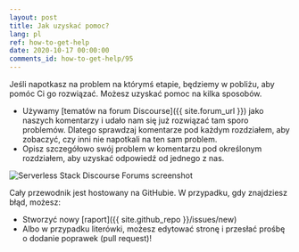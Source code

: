 ```yaml
---
layout: post
title: Jak uzyskać pomoc?
lang: pl
ref: how-to-get-help
date: 2020-10-17 00:00:00
comments_id: how-to-get-help/95
---
```


Jeśli napotkasz na problem na którymś etapie, będziemy w pobliżu, aby pomóc Ci go rozwiązać. Możesz uzyskać pomoc na kilka sposobów.

- Używamy [tematów na forum Discourse]({{ site.forum_url }}) jako naszych komentarzy i udało nam się już rozwiązać tam sporo problemów. Dlatego sprawdzaj komentarze pod każdym rozdziałem, aby zobaczyć, czy inni nie napotkali na ten sam problem.
- Opisz szczegółowo swój problem w komentarzu pod określonym rozdziałem, aby uzyskać odpowiedź od jednego z nas.

![Serverless Stack Discourse Forums screenshot](/assets/serverless-stack-discourse-forums.png)

Cały przewodnik jest hostowany na GitHubie. W przypadku, gdy znajdziesz błąd, możesz: 
- Stworzyć nowy [raport]({{ site.github_repo }}/issues/new)
- Albo w przypadku literówki, możesz edytować stronę i przesłać prośbę o dodanie poprawek (pull request)!
